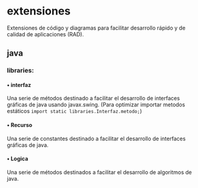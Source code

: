 # extensiones
Extensiones de código y diagramas para facilitar desarrollo rápido y de calidad de aplicaciones (RAD).

## java

### libraries:

#### • interfaz

Una serie de métodos destinado a facilitar el desarrollo de interfaces gráficas de java usando javax.swing. 
(Para optimizar importar metodos estáticos ```import static libraries.Interfaz.metodo;```)

#### • Recurso

Una serie de constantes destinado a facilitar el desarrollo de interfaces gráficas de java.

#### • Logica

Una serie de métodos destinados a facilitar el desarrollo de algoritmos de java.
